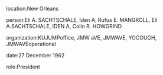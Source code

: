 location:New Orleans

person:Eli A. SACHTSCHALE, Iden A, Rufus E. MANGROLL, Eli A.SACHTSCHALE, IDEN A, Colin R. HOWGRIND

organization:KUJUMPoffice, JMW aVE, JMWAVE, YOCOUGH, JMWAVEoperational

date:27 December 1962

role:President

